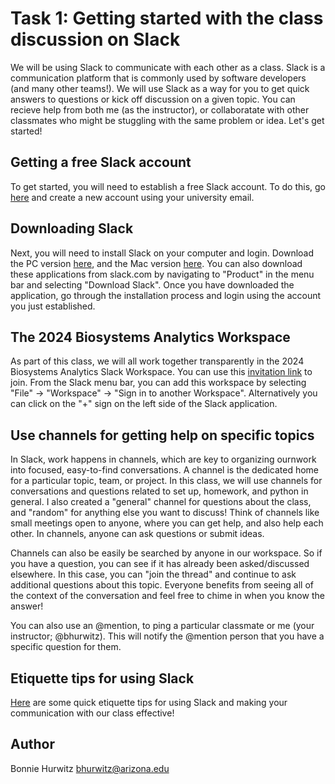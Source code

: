 # Task 1: Getting started with the class discussion on Slack

We will be using Slack to communicate with each other as a class. Slack is a communication platform that is commonly used by software developers (and many other teams!). We will use Slack as a way for you to get quick answers to questions or kick off discussion on a given topic. You can recieve help from both me (as the instructor), or collaboratate with other classmates who might be stuggling with the same problem or idea. Let's get started!

## Getting a free Slack account

To get started, you will need to establish a free Slack account. To do this, go [here](https://slack.com/get-started#/create) and create a new account using your university email.

## Downloading Slack

Next, you will need to install Slack on your computer and login. Download the PC version [here](https://slack.com/downloads/pc), and the Mac version [here](https://slack.com/downloads/mac). You can also download these applications from slack.com by navigating to "Product" in the menu bar and selecting "Download Slack". Once you have downloaded the application, go through the installation process and login using the account you just established.

## The 2024 Biosystems Analytics Workspace

As part of this class, we will all work together transparently in the 2024 Biosystems Analytics Slack Workspace. You can use this [invitation link](https://join.slack.com/t/arizona-su13673/shared_invite/zt-2aa8irjw0-f2~fq08R55xzwKyKO1WOgQ) to join. From the Slack menu bar, you can add this workspace by selecting "File" -> "Workspace" -> "Sign in to another Workspace". Alternatively you can click on the "+" sign on the left side of the Slack application.

## Use channels for getting help on specific topics

In Slack, work happens in channels, which are key to organizing ournwork into focused, easy-to-find conversations. A channel is the dedicated home for a particular topic, team, or project. In this class, we will use channels for conversations and questions related to set up, homework, and python in general. I also created a "general" channel for questions about the class, and "random" for anything else you want to discuss! Think of channels like small meetings open to anyone, where you can get help, and also help each other. In channels, anyone can ask questions or submit ideas.

Channels can also be easily be searched by anyone in our workspace. So if you have a question, you can see if it has already been asked/discussed elsewhere. In this case, you can "join the thread" and continue to ask additional questions about this topic. Everyone benefits from seeing all of the context of the conversation and feel free to chime in when you know the answer!

You can also use an @mention, to ping a particular classmate or me (your instructor; @bhurwitz). This will notify the @mention person that you have a specific question for them. 

## Etiquette tips for using Slack

[Here](https://slack.com/blog/collaboration/etiquette-tips-in-slack) are some quick etiquette tips for using Slack and making your communication with our class effective!

## Author

Bonnie Hurwitz <bhurwitz@arizona.edu>

